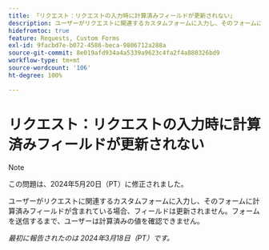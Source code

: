 ```yaml
---
title: 「リクエスト：リクエストの入力時に計算済みフィールドが更新されない」
description: ユーザーがリクエストに関連するカスタムフォームに入力し、そのフォームに計算済みフィールドが含まれている場合、フィールドは更新されません。フォームを送信するまで、ユーザーは計算済みの値を確認できません。
hidefromtoc: true
feature: Requests, Custom Forms
exl-id: 9facbd7e-b072-4586-beca-9806712a288a
source-git-commit: 8e019afd934a4a5339a9623c4fa2f4a880326bd9
workflow-type: tm+mt
source-wordcount: '106'
ht-degree: 100%

---
```


# リクエスト：リクエストの入力時に計算済みフィールドが更新されない

>[!NOTE]
>
>この問題は、2024年5月20日（PT）に修正されました。

ユーザーがリクエストに関連するカスタムフォームに入力し、そのフォームに計算済みフィールドが含まれている場合、フィールドは更新されません。フォームを送信するまで、ユーザーは計算済みの値を確認できません。

_最初に報告されたのは 2024年3月18日（PT）です。_

